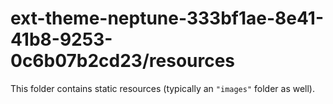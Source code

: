 # ext-theme-neptune-333bf1ae-8e41-41b8-9253-0c6b07b2cd23/resources

This folder contains static resources (typically an `"images"` folder as well).
